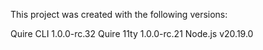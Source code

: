 
This project was created with the following versions: 

 Quire CLI 1.0.0-rc.32
 Quire 11ty 1.0.0-rc.21
 Node.js v20.19.0


